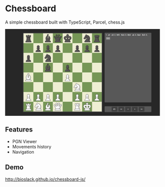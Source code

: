 # Chessboard

A simple chessboard built with TypeScript, Parcel, chess.js

![](docs/screenshot.png)

## Features

* PGN Viewer
* Movements history
* Navigation

## Demo

http://bioslack.github.io/chessboard-js/

